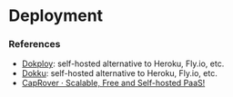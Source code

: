# Deployment

### References

* [Dokploy](https://docs.dokploy.com/en/get-started/introduction): self-hosted alternative to Heroku, Fly.io, etc.
* [Dokku](https://dokku.com/docs/getting-started/installation/): self-hosted alternative to Heroku, Fly.io, etc.
* [CapRover · Scalable, Free and Self-hosted PaaS!](https://caprover.com/)
